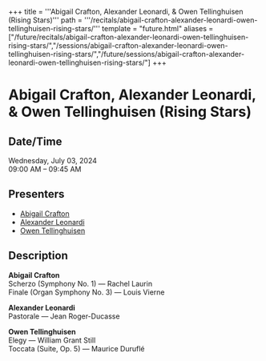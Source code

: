 +++
title = '''Abigail Crafton, Alexander Leonardi, & Owen Tellinghuisen (Rising Stars)'''
path = '''/recitals/abigail-crafton-alexander-leonardi-owen-tellinghuisen-rising-stars/'''
template = "future.html"
aliases = ["/future/recitals/abigail-crafton-alexander-leonardi-owen-tellinghuisen-rising-stars/","/sessions/abigail-crafton-alexander-leonardi-owen-tellinghuisen-rising-stars/","/future/sessions/abigail-crafton-alexander-leonardi-owen-tellinghuisen-rising-stars/"]
+++

<h1>Abigail Crafton, Alexander Leonardi, & Owen Tellinghuisen (Rising Stars)</h1>

<h2>Date/Time</h2>
<p>Wednesday, July 03, 2024<br>
09:00 AM – 09:45 AM</p>
<h2>Presenters</h2>
<ul>
<li><a href="/performers/abigail-crafton/">Abigail Crafton</a></li>
<li><a href="/performers/alexander-leonardi/">Alexander Leonardi</a></li>
<li><a href="/performers/owen-tellinghuisen/">Owen Tellinghuisen</a></li>
</ul>
<h2>Description</h2>

<div class="ag87-crtemvc-hsbk"><div class="css-vsf5of"><p style="text-align:left;" class="carina-rte-public-DraftStyleDefault-block"><span style="font-weight: bold;">Abigail Crafton<br></span>Scherzo (Symphony No. 1) — Rachel Laurin<br>Finale (Organ Symphony No. 3) — Louis Vierne</p><p style="text-align:left;" class="carina-rte-public-DraftStyleDefault-block"><span style="font-weight: bold;">Alexander Leonardi<br></span>Pastorale — Jean Roger-Ducasse</p><p style="text-align:left;" class="carina-rte-public-DraftStyleDefault-block"><span style="font-weight: bold;">Owen Tellinghuisen<br></span>Elegy — William Grant Still<br>Toccata (Suite, Op. 5) — Maurice Duruflé</p></div></div>


